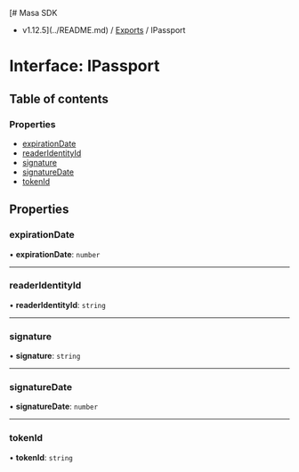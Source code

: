 [# Masa SDK
 - v1.12.5](../README.md) / [Exports](../modules.md) / IPassport

# Interface: IPassport

## Table of contents

### Properties

- [expirationDate](IPassport.md#expirationdate)
- [readerIdentityId](IPassport.md#readeridentityid)
- [signature](IPassport.md#signature)
- [signatureDate](IPassport.md#signaturedate)
- [tokenId](IPassport.md#tokenid)

## Properties

### expirationDate

• **expirationDate**: `number`

___

### readerIdentityId

• **readerIdentityId**: `string`

___

### signature

• **signature**: `string`

___

### signatureDate

• **signatureDate**: `number`

___

### tokenId

• **tokenId**: `string`
